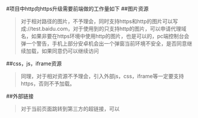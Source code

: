 #项目中http向https升级需要前端做的工作量如下
##图片资源
>对于相对路径的图片，不予理会，同时支持https和http的图片可以写成://test.baidu.com，对于使用到的只支持http的图片，可以申请代理域名，如果非要在https环境中使用http的图片，也是可以的，pc端控制台会弹一个警告，手机上部分安卓机会出一个弹窗当前环境不安全，是否同意继续加载，如果同意仍可以继续访问

##css，js，iframe资源
>同理，对于相对资源不予理会，引入外部js，css，iframe等一定要支持https，否则不予加载。

##外部链接
>对于当前页面跳转到第三方的超链接，可以

